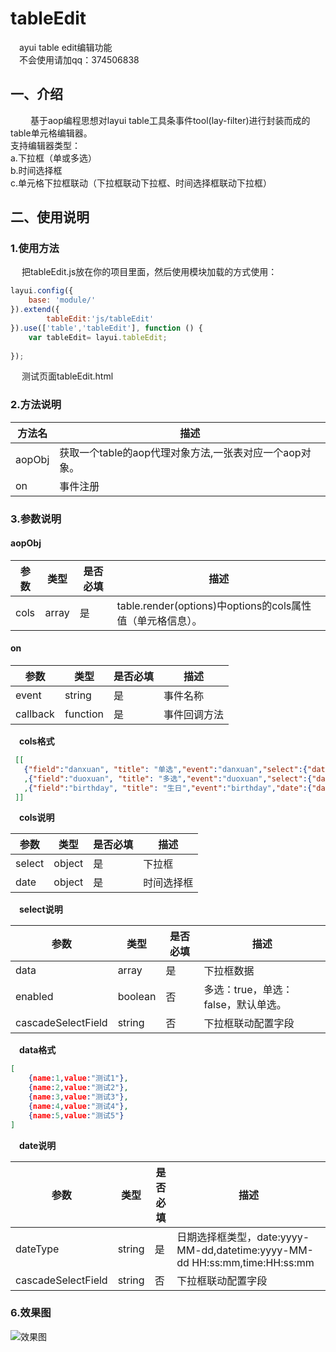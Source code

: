 # tableEdit
&emsp;ayui table edit编辑功能
<br/>
&emsp;不会使用请加qq：374506838

## 一、介绍
&emsp;&emsp; 基于aop编程思想对layui table工具条事件tool(lay-filter)进行封装而成的table单元格编辑器。
<br/>
支持编辑器类型：
<br/>
a.下拉框（单或多选）
<br/>
b.时间选择框
<br/>
c.单元格下拉框联动（下拉框联动下拉框、时间选择框联动下拉框）

## 二、使用说明

### 1.使用方法
&emsp; 把tableEdit.js放在你的项目里面，然后使用模块加载的方式使用：

```javascript
layui.config({
    base: 'module/'
}).extend({
        tableEdit:'js/tableEdit'
}).use(['table','tableEdit'], function () {
    var tableEdit= layui.tableEdit;
    
});
```
&emsp; 测试页面tableEdit.html


### 2.方法说明
方法名 | 描述 |
---          | ----
aopObj       | 获取一个table的aop代理对象方法,一张表对应一个aop对象。
on           | 事件注册

### 3.参数说明

#### aopObj
参数      | 类型      | 是否必填 | 描述 |
---       | ---       | ---      | -----
cols      | array     | 是       | table.render(options)中options的cols属性值（单元格信息）。

#### on
参数      | 类型    | 是否必填 | 描述 |
---       | ---     | ---      | ----
event     | string  | 是       | 事件名称
callback  | function| 是       | 事件回调方法


&emsp;**cols格式**

```json
 [[
   {"field":"danxuan", "title": "单选","event":"danxuan","select":{"data":params,"cascadeSelectField":"name"}}
   ,{"field":"duoxuan", "title": "多选","event":"duoxuan","select":{"data":params,"enabled":true}}
   ,{"field":"birthday", "title": "生日","event":"birthday","date":{"dateType":"date"}}
 ]]
```

&emsp;**cols说明**

参数      | 类型      | 是否必填 | 描述 |
---       | ---       | ---      | -----
select    | object    | 是       | 下拉框
date      | object    | 是       | 时间选择框

&emsp;**select说明**

参数               | 类型      | 是否必填 | 描述 |
---                | ---       | ---      | -----
data               | array     | 是       | 下拉框数据
enabled            | boolean   | 否       | 多选：true，单选：false，默认单选。
cascadeSelectField | string    | 否       | 下拉框联动配置字段

&emsp;**data格式**

```json
[
    {name:1,value:"测试1"},
    {name:2,value:"测试2"},
    {name:3,value:"测试3"},
    {name:4,value:"测试4"},
    {name:5,value:"测试5"}
]
```

&emsp;**date说明**

参数               | 类型      | 是否必填 | 描述 |
-----              | ---       | ---      | -------
dateType           | string    | 是       | 日期选择框类型，date:yyyy-MM-dd,datetime:yyyy-MM-dd HH:ss:mm,time:HH:ss:mm
cascadeSelectField | string    | 否       | 下拉框联动配置字段

### 6.效果图
![效果图](https://images.gitee.com/uploads/images/2020/0508/123901_092d3f62_1588195.gif "tableEdit.gif")